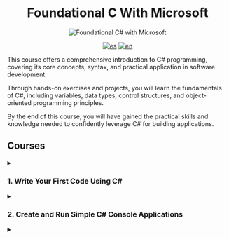 <div align="center">

# Foundational C With Microsoft

![Foundational C# with Microsoft](https://learn.microsoft.com/en-us/training/achievements/csharp-data.svg)

[![es](https://img.shields.io/badge/lang-es-yellow.svg)](./README.es.md)
[![en](https://img.shields.io/badge/lang-en-red.svg)](./README.md)

</div>

This course offers a comprehensive introduction to C# programming, covering its core concepts, syntax, and practical application in software development.

Through hands-on exercises and projects, you will learn the fundamentals of C#, including variables, data types, control structures, and object-oriented programming principles.

By the end of this course, you will have gained the practical skills and knowledge needed to confidently leverage C# for building applications.

## Courses

<details >
<summary>

### 1. Write Your First Code Using C\#

</summary>
Begin your journey by learning to write your first code using C#. Develop a
strong foundation as you explore the fundamentals and syntax of the language,
setting the stage for your programming adventures.

- [x] Write Your First C# Code
- [x] Store and Retrieve Data Using Literal and Variable Values in C#
- [x] Perform Basic String Formatting in C#
- [x] Perform Basic Operations on Numbers in C#
- [x] Guided Project - Calculate and Print Student Grades
- [x] Guided Project - Calculate Final GPA
- [x] Trophy Write Your First Code Using C#
</details>
</details>

<details >
<summary>

### 2. Create and Run Simple C# Console Applications

</summary>
Master the art of creating and running simple C# console applications. Dive into
the world of console-based programming, where you will gain hands-on experience
executing your code and seeing it in action.

- [x] Install and Configure Visual Studio Code for C# Development
- [x] Call Methods From the .NET Class Library Using C#
- [x] Add Decision Logic to Your Code Using if, else, and else if statements
      in C#
- [x] Store and Iterate Through Sequences of Data Using Arrays and the foreach
      Statement in C#
- [-] Create Readable Code with Conventions, Whitespace, and Comments in C#
- [-] Guided Project - Develop foreach and if-elseif-else Structures to
  Process Array Data in C#
- [-] Challenge Project - Develop foreach and if-elseif-else Structures to Process Array Data in C#
- [-] Trophy - Create and Run Simple C# Console Applications
</details>
<details >
<summary>
